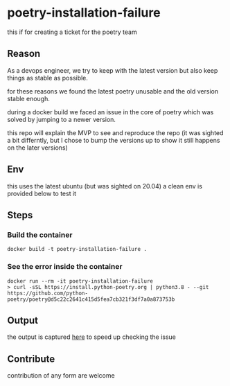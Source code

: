 # poetry-installation-failure
this if for creating a ticket for the poetry team

## Reason
As a devops engineer, we try to keep with the latest version but also keep things as stable as possible.

for these reasons we found the latest poetry unusable and the old version stable enough.

during a docker build we faced an issue in the core of poetry which was solved by jumping to a newer version.

this repo will explain the MVP to see and reproduce the repo (it was sighted a bit differntly, but I chose to bump the versions up to show it still happens on the later versions)

## Env
this uses the latest ubuntu (but was sighted on 20.04)
a clean env is provided below to test it

## Steps

### Build the container

```
docker build -t poetry-installation-failure .
```

### See the error inside the container

```
docker run --rm -it poetry-installation-failure 
> curl -sSL https://install.python-poetry.org | python3.8 - --git https://github.com/python-poetry/poetry@d5c22c2641c415d5fea7cb321f3df7a0a873753b
```

## Output

the output is captured [here](./docs) to speed up checking the issue

## Contribute

contribution of any form are welcome
